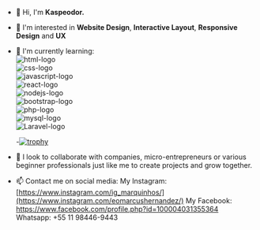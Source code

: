 - 👋 Hi, I'm <strong>Kaspeodor.</strong>
- 👀 I'm interested in <b>Website Design</b>, <b>Interactive Layout</b>, <b>Responsive Design</b> and <b>UX</b>
- 🌱 I'm currently learning: <br>
   <img src="https://img.shields.io/badge/HTML5-E34F26?style=for-the-badge&logo=html5&logoColor=white" alt="html-logo" /> <br>
   <img src="https://img.shields.io/badge/CSS3-1572B6?style=for-the-badge&logo=css3&logoColor=white" alt="css-logo" /><br>
   <img src="https://img.shields.io/badge/JavaScript-323330?style=for-the-badge&logo=javascript&logoColor=F7DF1E" alt="javascript-logo" /><br>
   <img src="https://img.shields.io/badge/React-20232A?style=for-the-badge&logo=react&logoColor=61DAFB" alt="react-logo" /> <br>
   <img src="https://img.shields.io/badge/Node.js-43853D?style=for-the-badge&logo=node.js&logoColor=white" alt="nodejs-logo" /><br>
   <img src="https://img.shields.io/badge/Bootstrap-563D7C?style=for-the-badge&logo=bootstrap&logoColor=white" alt="bootstrap-logo" /><br>
   <img src="https://img.shields.io/badge/PHP-777BB4?style=for-the-badge&logo=php&logoColor=white" alt="php-logo" /><br>
   <img src="https://img.shields.io/badge/MySQL-00000F?style=for-the-badge&logo=mysql&logoColor=white" alt="mysql-logo" /><br>
   <img src="https://img.shields.io/badge/Laravel-FF2D20?style=for-the-badge&logo=laravel&logoColor=white" alt="Laravel-logo" /><br>

   -[![trophy](https://github-profile-trophy.vercel.app/?username=Kaspeodor&theme=onedark)](https://github.com/ryo-ma/github-profile-trophy)
  
- 💞️ I look to collaborate with companies, micro-entrepreneurs or various beginner professionals just like me to create projects and grow together.
- 📫 Contact me on social media:
My Instagram: [https://www.instagram.com/ig_marquinhos/](https://www.instagram.com/eomarcushernandez/)
My Facebook: https://www.facebook.com/profile.php?id=100004031355364
Whatsapp: +55 11 98446-9443

<!---
Kaspeodor/Kaspeodor is a ✨ special ✨ repository because its `README.md` (this file) appears on your GitHub profile.
You can click the Preview link to take a look at your changes.
--->
